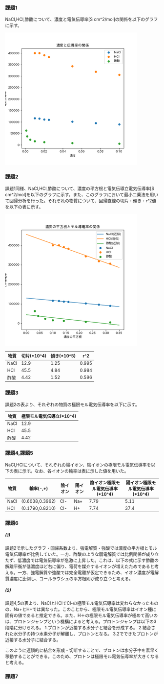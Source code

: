 ### 課題1

NaCl,HCl,酢酸について、濃度と電気伝導率[S cm^2/mol]の関係を以下のグラフに示す。  

![濃度-電気伝導率](1_3_モル伝導率.png)  

### 課題2

課題1同様、NaCl,HCl,酢酸について、濃度の平方根と電気伝導立電気伝導率[S cm^2/mol]を以下のグラフに示す。また、このグラフにおいて最小二乗法を用いて回帰分析を行った。それぞれの物質について、回帰直線の切片・傾き・r^2値を以下の表に示す。  

![濃度の平方根-電気伝導率](1_3_極限モル伝導率.png)

|物質|切片(*10^4)|傾き(*10^5)|r^2|
|----|---|---|---|
|NaCl|12.9|1.25|0.995|
|HCl|45.5|4.84|0.984|
|酢酸|4.42|1.52|0.596|  

### 課題3

課題2の表より、それぞれの物質の極限モル電気伝導率を以下に示す。

|物質|極限モル電気伝導立(*10^4)|
|----|---|
|NaCl|12.9|
|HCl|45.5|
|酢酸|4.42|  

### 課題4,課題5

NaCl,HClについて、それぞれの陽イオン、陰イオンの極限モル電気伝導率を以下の表に示す。なお、各イオンの輸率は表に示した値を用いた。  

|物質|輸率(-,+)|陰イオン|陽イオン|陰イオン極限モル電気伝導率(*10^4)|陽イオン極限モル電気伝導率(*10^4)|
|----|-----|----|----|----|----|
|NaCl|(0.6038,0.3962)|Cl-|Na+|7.79|5.11|
|HCl|(0.1790,0.8210)|Cl-|H+|7.74|37.4|  

### 課題6

##### (1)

課題2で示したグラフ・回帰系数より、強電解質・強酸では濃度の平方根とモル電気伝導率が比例していた。一方、酢酸のような弱電解質では比例関係が成り立たず、低濃度では電気伝導率が急激に上昇した。これは、以下の式に示す酢酸の解離平衡が低濃度ほど右に偏り、電荷を媒介するイオンが増えたためであると考える。一方、強電解質や強酸では完全電離が仮定できるため、イオン濃度が電解質濃度に比例し、コールラウシュの平方根則が成り立つと考える。  

##### (2)

課題4,5の表より、NaClとHClでCl-の極限モル電気伝導率は変わらなかったものの、Na+とH+では異なった。このことから、極限モル電気伝導率はイオン種に固有の値であると推定できる。また、H＋の極限モル電気伝導率が極めて高いのは、プロトンジャンプという機構によると考える。プロトンジャンプは以下の3段階に分けられる。
1.プロトンが近接する水分子と結合を形成する。
2.結合された水分子の持つ水素分子が解離し、プロトンとなる。
3.2でできたプロトンが近接する水分子に結合する。  

このように連鎖的に結合を形成・切断することで、プロトンは水分子中を素早く移動することができる。このため、プロトンは極限モル電気伝導率が大きくなると考える。  

### 課題7